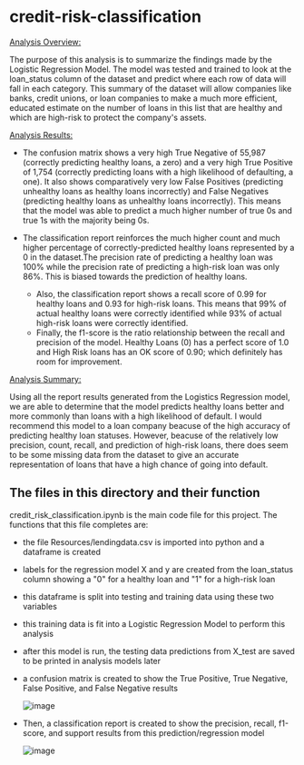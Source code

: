 # credit-risk-classification

<ins>Analysis Overview:</ins>

The purpose of this analysis is to summarize the findings made by the Logistic Regression Model.  The model was tested and trained to look at the loan_status column of the dataset and predict where each row of data will fall in each category.  This summary of the dataset will allow companies like banks, credit unions, or loan companies to make a much more efficient, educated estimate on the number of loans in this list that are healthy and which are high-risk to protect the company's assets.  

<ins>Analysis Results:</ins>

-	The confusion matrix shows a very high True Negative of 55,987 (correctly predicting healthy loans, a zero) and a very high True Positive of 1,754 (correctly predicting loans with a high likelihood of defaulting, a one).  It also shows comparatively very low False Positives (predicting unhealthy loans as healthy loans incorrectly) and False Negatives (predicting healthy loans as unhealthy loans incorrectly). This means that the model was able to predict a much higher number of true 0s and true 1s with the majority being 0s.

-	The classification report reinforces the much higher count and much higher percentage of correctly-predicted healthy loans represented by a 0 in the dataset.The precision rate of predicting a healthy loan was 100% while the precision rate of predicting a high-risk loan was only 86%.  This is biased towards the prediction of healthy loans.

    - Also, the classification report shows a recall score of 0.99 for healthy loans and 0.93 for high-risk loans.  This means that 99% of actual healthy loans were correctly identified while 93% of actual high-risk loans were correctly identified.
    - Finally, the  f1-score is the ratio relationship between the recall and precision of the  model.  Healthy Loans (0) has a perfect score of 1.0 and High Risk loans has an OK score of 0.90; which definitely has room for improvement.

<ins>Analysis Summary:</ins>

Using all the report results generated from the Logistics Regression model, we are able to determine that the model predicts healthy loans better and more commonly than loans with a high likelihood of default.  I would recommend this model to a loan company beacuse of the high accuracy of predicting healthy loan statuses.  However, beacuse of the relatively low precision, count, recall, and prediction of high-risk loans, there does seem to be some missing data from the dataset to give an accurate representation of loans that have a high chance of going into default.  

## The files in this directory and their function

credit_risk_classification.ipynb is the main code file for this project.  The functions that this file completes are:
  - the file Resources/lendingdata.csv is imported into python and a dataframe is created
  - labels for the regression model X and y are created from the loan_status column showing a "0" for a healthy loan and "1" for a high-risk loan
  - this dataframe is split into testing and training data using these two variables
  - this training data is fit into a Logistic Regression Model to perform this analysis
  - after this model is run, the testing data predictions from X_test are saved to be printed in analysis models later
  - a confusion matrix is created to show the True Positive, True Negative, False Positive, and False Negative results

    ![image](https://github.com/user-attachments/assets/d8aba413-4524-48cb-b180-9b5053413c56)

- Then, a classification report is created to show the precision, recall, f1-score, and support results from this prediction/regression model

  ![image](https://github.com/user-attachments/assets/de5b5a36-f488-4a7f-899b-c488a4a375f0)


